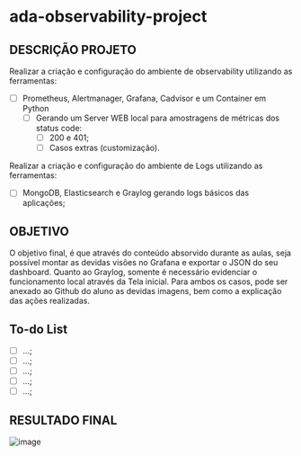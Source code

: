 # ada-observability-project

## DESCRIÇÃO PROJETO
Realizar a criação e configuração do ambiente de observability utilizando as ferramentas: 
- [ ] Prometheus, Alertmanager, Grafana, Cadvisor e um Container em Python
  - [ ] Gerando um Server WEB local para amostragens de métricas dos status code:
    - [ ] 200 e 401;
    - [ ] Casos extras (customização).

Realizar a criação e configuração do ambiente de Logs utilizando as ferramentas: 
- [ ] MongoDB, Elasticsearch e Graylog gerando logs básicos das aplicações;

## OBJETIVO
O objetivo final, é que através do conteúdo absorvido durante as aulas, seja possível montar as devidas visões no Grafana e exportar o JSON do seu dashboard. Quanto ao Graylog, somente é necessário evidenciar o funcionamento local através da Tela inicial. Para ambos os casos, pode ser anexado ao Github do aluno as devidas imagens, bem como a explicação das ações realizadas.

## To-do List
- [ ] ...;
- [ ] ...;
- [ ] ...;
- [ ] ...;
- [ ] ...;

## RESULTADO FINAL

![image](https://github.com/w1s4sh1i/ada-observability-project/assets/14793244/ee69798c-1388-41ba-b759-9099d654bd0b)
